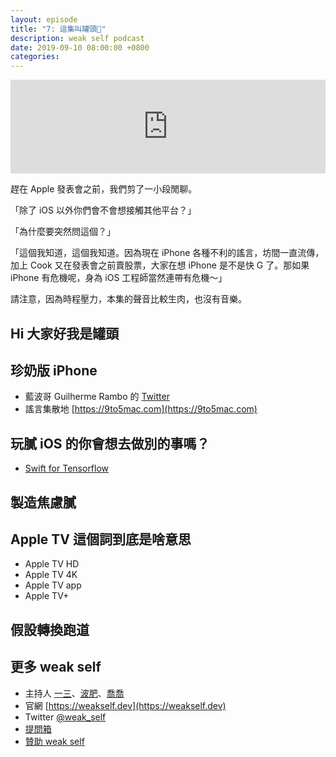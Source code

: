 ```yaml
---
layout: episode
title: "7: 這集叫罐頭🥫"
description: weak self podcast
date: 2019-09-10 08:00:00 +0800
categories: 
---
```

<iframe src="https://www.listennotes.com/embedded/e/a4eac4f05aec414f84c83b5d68c5c999/" width="100%" style="width: 1px; min-width: 100%;" frameborder="0" scrolling="no"></iframe>

趕在 Apple 發表會之前，我們剪了一小段閒聊。

「除了 iOS 以外你們會不會想接觸其他平台？」

「為什麼要突然問這個？」

「這個我知道，這個我知道。因為現在 iPhone 各種不利的謠言，坊間一直流傳，加上 Cook 又在發表會之前賣股票，大家在想 iPhone 是不是快 G 了。那如果 iPhone 有危機呢，身為 iOS 工程師當然連帶有危機～」

請注意，因為時程壓力，本集的聲音比較生肉，也沒有音樂。

## Hi 大家好我是罐頭

## 珍奶版 iPhone

* 藍波哥 Guilherme Rambo 的 [Twitter](https://twitter.com/_inside)
* 謠言集散地 [https://9to5mac.com](https://9to5mac.com)

## 玩膩 iOS 的你會想去做別的事嗎？

* [Swift for Tensorflow](https://www.tensorflow.org/swift)

## 製造焦慮膩

## Apple TV 這個詞到底是啥意思
* Apple TV HD
* Apple TV 4K
* Apple TV app
* Apple TV+

## 假設轉換跑道

## 更多 weak self

* 主持人 [一三](https://twitter.com/ethanhuang13)、[波肥](https://twitter.com/PofatTseng)、[喬喬](https://twitter.com/joe_trash_talk)
* 官網 [https://weakself.dev](https://weakself.dev)
* Twitter [@weak_self](https://twitter.com/weak_self)
* [提問箱](https://peing.net/zh-TW/weak_self)
* [贊助 weak self](https://weakself.dev/#donation)